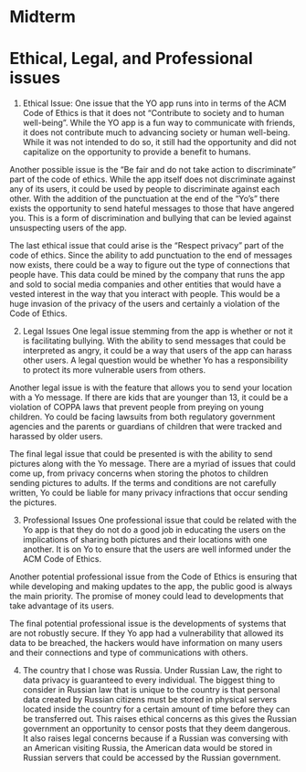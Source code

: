 # Midterm
# Ethical, Legal, and Professional issues
1.	Ethical Issue:
One issue that the YO app runs into in terms of the ACM Code of Ethics is that it does not “Contribute to society and to human well-being”. While the YO app is a fun way to communicate with friends, it does not contribute much to advancing society or human well-being. While it was not intended to do so, it still had the opportunity and did not capitalize on the opportunity to provide a benefit to humans.

Another possible issue is the “Be fair and do not take action to discriminate” part of the code of ethics. While the app itself does not discriminate against any of its users, it could be used by people to discriminate against each other. With the addition of the punctuation at the end of the “Yo’s” there exists the opportunity to send hateful messages to those that have angered you. This is a form of discrimination and bullying that can be levied against unsuspecting users of the app.

The last ethical issue that could arise is the “Respect privacy” part of the code of ethics. Since the ability to add punctuation to the end of messages now exists, there could be a way to figure out the type of connections that people have. This data could be mined by the company that runs the app and sold to social media companies and other entities that would have a vested interest in the way that you interact with people. This would be a huge invasion of the privacy of the users and certainly a violation of the Code of Ethics.

2.	Legal Issues
One legal issue stemming from the app is whether or not it is facilitating bullying. With the ability to send messages that could be interpreted as angry, it could be a way that users of the app can harass other users. A legal question would be whether Yo has a responsibility to protect its more vulnerable users from others.

Another legal issue is with the feature that allows you to send your location with a Yo message. If there are kids that are younger than 13, it could be a violation of COPPA laws that prevent people from preying on young children. Yo could be facing lawsuits from both regulatory government agencies and the parents or guardians of children that were tracked and harassed by older users.

The final legal issue that could be presented is with the ability to send pictures along with the Yo message. There are a myriad of issues that could come up, from privacy concerns when storing the photos to children sending pictures to adults. If the terms and conditions are not carefully written, Yo could be liable for many privacy infractions that occur sending the pictures.

3.	Professional Issues
One professional issue that could be related with the Yo app is that they do not do a good job in educating the users on the implications of sharing both pictures and their locations with one another. It is on Yo to ensure that the users are well informed under the ACM Code of Ethics.

Another potential professional issue from the Code of Ethics is ensuring that while developing and making updates to the app, the public good is always the main priority. The promise of money could lead to developments that take advantage of its users.

The final potential professional issue is the developments of systems that are not robustly secure. If they Yo app had a vulnerability that allowed its data to be breached, the hackers would have information on many users and their connections and type of communications with others.

4.	The country that I chose was Russia. Under Russian Law, the right to data privacy is guaranteed to every individual. The biggest thing to consider in Russian law that is unique to the country is that personal data created by Russian citizens must be stored in physical servers located inside the country for a certain amount of time before they can be transferred out. This raises ethical concerns as this gives the Russian government an opportunity to censor posts that they deem dangerous. It also raises legal concerns because if a Russian was conversing with an American visiting Russia, the American data would be stored in Russian servers that could be accessed by the Russian government.


